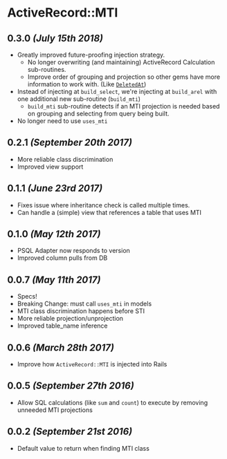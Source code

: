# ActiveRecord::MTI

## 0.3.0 _(July 15th 2018)_
- Greatly improved future-proofing injection strategy.
  - No longer overwriting (and maintaining) ActiveRecord Calculation sub-routines.
  - Improve order of grouping and projection so other gems have more information to work with. (Like [`DeletedAt`](https://github.com/TwilightCoders/deleted_at))
- Instead of injecting at `build_select`, we're injecting at `build_arel` with one additional new sub-routine (`build_mti`)
  - `build_mti` sub-routine detects if an MTI projection is needed based on grouping and selecting from query being built.
- No longer need to use `uses_mti`

## 0.2.1 _(September 20th 2017)_
- More reliable class discrimination
- Improved view support

## 0.1.1 _(June 23rd 2017)_
- Fixes issue where inheritance check is called multiple times.
- Can handle a (simple) view that references a table that uses MTI

## 0.1.0 _(May 12th 2017)_
- PSQL Adapter now responds to version
- Improved column pulls from DB

## 0.0.7 _(May 11th 2017)_
- Specs!
- Breaking Change: must call `uses_mti` in models
- MTI class discrimination happens before STI
- More reliable projection/unprojection
- Improved table_name inference

## 0.0.6 _(March 28th 2017)_
- Improve how `ActiveRecord::MTI` is injected into Rails

## 0.0.5 _(September 27th 2016)_
- Allow SQL calculations (like `sum` and `count`) to execute by removing unneeded MTI projections

## 0.0.2 _(September 21st 2016)_
- Default value to return when finding MTI class
